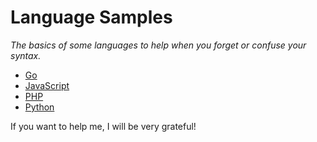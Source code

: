 # Language Samples

*The basics of some languages to help when you forget or confuse your syntax.*

- [Go](https://github.com/flads/language-samples/blob/master/go.md)
- [JavaScript](https://github.com/flads/language-samples/blob/master/javascript.md)
- [PHP](https://github.com/flads/language-samples/blob/master/php.md)
- [Python](https://github.com/flads/language-samples/blob/master/python.md)

If you want to help me, I will be very grateful!
